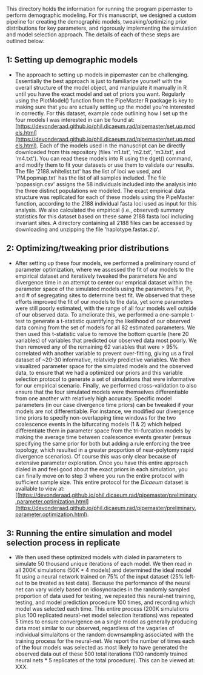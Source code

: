This directory holds the information for running the program pipemaster to perform demographic modeling. For this manuscript, we designed a custom pipeline for creating the demographic models, tweaking/optimizing prior distributions for key parameters, and rigorously implementing the simulation and model selection approach. The details of each of these steps are outlined below:

## 1: Setting up demographic models
- The approach to setting up models in pipemaster can be challenging. Essentially the best approach is just to familiarize yourself with the overall structure of the model object, and manipulate it manually in R until you have the exact model and set of priors you want. Regularly using the PlotModel() function from the PipeMaster R package is key to making sure that you are actually setting up the model you're interested in correctly. For this dataset, example code outlining how I set up the four models I was interested in can be found at: [https://devonderaad.github.io/phil.dicaeum.rad/pipemaster/set.up.models.html](https://devonderaad.github.io/phil.dicaeum.rad/pipemaster/set.up.models.html). Each of the models used in the manuscript can be directly downloaded from this repository (files 'm1.txt', 'm2.txt', 'm3.txt', and 'm4.txt'). You can read these models into R using the dget() command, and modify them to fit your datasets or use them to validate our results. The file '2188.whitelist.txt' has the list of loci we used, and 'PM.popmap.txt' has the list of all samples included. The file 'popassign.csv' assigns the 58 individuals included into the analysis into the three distinct populations we modeled. The exact empirical data structure was replicated for each of these models using the PipeMaster function, according to the 2188 individual fasta loci used as input for this analysis. We also calculated the empirical (i.e., observed) summary statistics for this dataset based on these same 2188 fasta loci including invariant sites. A directory containing all 2188 files can be accessed by downloading and unzipping the file 'haplotype.fastas.zip'.

## 2: Optimizing/tweaking prior distributions
- After setting up these four models, we performed a preliminary round of parameter optimization, where we assessed the fit of our models to the empirical dataset and iteratively tweaked the parameters Ne and divergence time in an attempt to center our emprical dataset within the parameter space of the simulated models using the parameters Fst, Pi, and # of segregating sites to determine best fit. We observed that these efforts improved the fit of our models to the data, yet some parameters were still poorly estimated, with the range of all four models well outside of our observed data. To ameliorate this, we performed a one-sample t-test to generate a t-statistic quantifying the likelihood of our observed data coming from the set of models for all 82 estimated parameters. We then used this t-statistic value to remove the bottom quartile (here 20 variables) of variables that predicted our observed data most poorly. We then removed any of the remaining 62 variables that were > 95% correlated with another variable to prevent over-fitting, giving us a final dataset of ~20-30 informative, relatviely predictive variables. We then visualized parameter space for the simulated models and the observed data, to ensure that we had a optimized our priors and this variable selection protocol to generate a set of simulations that were informative for our empirical scenario. Finally, we performed cross-validation to also ensure that the four simulated models were themselves differentiable from one another with relatively high accuracy. Specific model parameters (in our case divergence time priors) can be tweaked if your models are not differentiable. For instance, we modified our divergence time priors to specify non-overlapping time windows for the two coalescence events in the bifurcating models (1 & 2) which helped differentiate them in parameter space from the tri-furcation models by making the average time between coalescence events greater (versus specifying the same prior for both but adding a rule enforcing the tree topology, which resulted in a greater proportion of near-polytomy rapid divergence scenarios). Of course this was only clear because of extensive parameter exploration. Once you have this entire approach dialed in and feel good about the exact priors in each simulation, you can finally move on to step 3 where you run the entire protocol with sufficient sample size. This entire protocol for the *Dicaeum* dataset is available to view at: [[https://devonderaad.github.io/phil.dicaeum.rad/pipemaster/preliminary.parameter.optimization.html](https://devonderaad.github.io/phil.dicaeum.rad/pipemaster/preliminary.parameter.optimization.html).

## 3: Running the entire simulation and model selection process in replicate
- We then used these optimized models with dialed in parameters to simulate 50 thousand unique iterations of each model. We then read in all 200K simulations (50K * 4 models) and determined the ideal model fit using a neural network trained on 75% of the input dataset (25% left-out to be treated as test data). Because the performance of the neural net can vary widely based on idiosyncracies in the randomly sampled proportion of data used for testing, we repeated this neural-net training, testing, and model prediction procedure 100 times, and recording which model was selected each time. This entire process (200K simulations plus 100 replicated neural-net model selection iterations) was repeated 5 times to ensure convergence on a single model as generally producing data most similar to our observed, regardless of the vagaries of individual simulaitons or the random downsampling associated with the training process for the neural-net. We report the number of times each of the four models was selected as most likely to have generated the observed data out of these 500 total iterations (100 randomly trained neural nets * 5 replicates of the total procedure). This can be viewed at: XXX.
